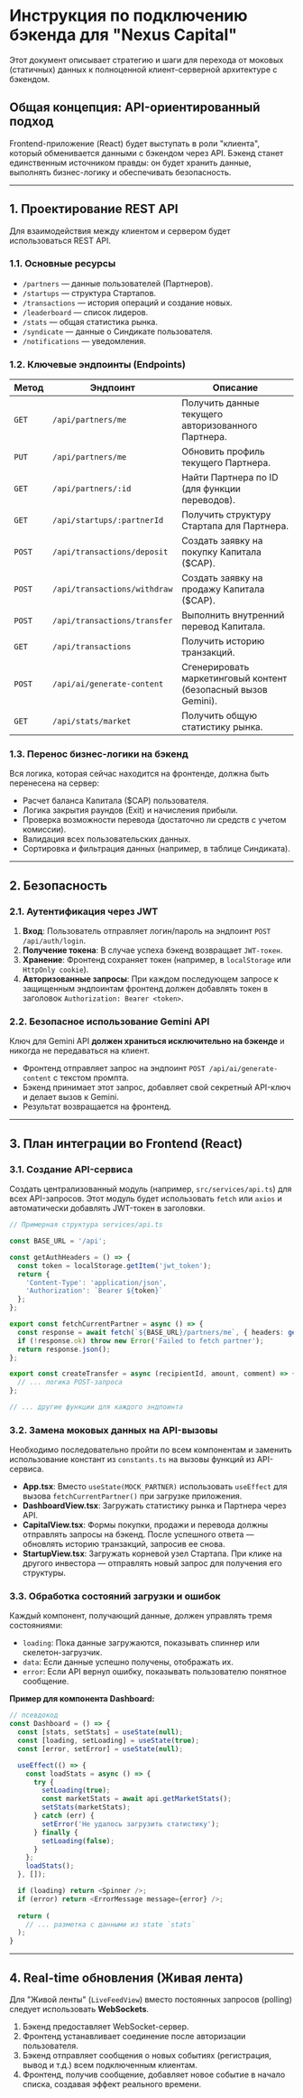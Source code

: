 # Инструкция по подключению бэкенда для "Nexus Capital"

Этот документ описывает стратегию и шаги для перехода от моковых (статичных) данных к полноценной клиент-серверной архитектуре с бэкендом.

## Общая концепция: API-ориентированный подход

Frontend-приложение (React) будет выступать в роли "клиента", который обменивается данными с бэкендом через API. Бэкенд станет единственным источником правды: он будет хранить данные, выполнять бизнес-логику и обеспечивать безопасность.

---

## 1. Проектирование REST API

Для взаимодействия между клиентом и сервером будет использоваться REST API.

### 1.1. Основные ресурсы

- `/partners` — данные пользователей (Партнеров).
- `/startups` — структура Стартапов.
- `/transactions` — история операций и создание новых.
- `/leaderboard` — список лидеров.
- `/stats` — общая статистика рынка.
- `/syndicate` — данные о Синдикате пользователя.
- `/notifications` — уведомления.

### 1.2. Ключевые эндпоинты (Endpoints)

| Метод | Эндпоинт                        | Описание                                               |
|-------|---------------------------------|--------------------------------------------------------|
| `GET`   | `/api/partners/me`              | Получить данные текущего авторизованного Партнера.     |
| `PUT`   | `/api/partners/me`              | Обновить профиль текущего Партнера.                    |
| `GET`   | `/api/partners/:id`             | Найти Партнера по ID (для функции переводов).          |
| `GET`   | `/api/startups/:partnerId`      | Получить структуру Стартапа для Партнера.              |
| `POST`  | `/api/transactions/deposit`     | Создать заявку на покупку Капитала ($CAP).             |
| `POST`  | `/api/transactions/withdraw`    | Создать заявку на продажу Капитала ($CAP).             |
| `POST`  | `/api/transactions/transfer`    | Выполнить внутренний перевод Капитала.                 |
| `GET`   | `/api/transactions`             | Получить историю транзакций.                           |
| `POST`  | `/api/ai/generate-content`      | Сгенерировать маркетинговый контент (безопасный вызов Gemini). |
| `GET`   | `/api/stats/market`             | Получить общую статистику рынка.                       |

### 1.3. Перенос бизнес-логики на бэкенд

Вся логика, которая сейчас находится на фронтенде, должна быть перенесена на сервер:
- Расчет баланса Капитала ($CAP) пользователя.
- Логика закрытия раундов (Exit) и начисления прибыли.
- Проверка возможности перевода (достаточно ли средств с учетом комиссии).
- Валидация всех пользовательских данных.
- Сортировка и фильтрация данных (например, в таблице Синдиката).

---

## 2. Безопасность

### 2.1. Аутентификация через JWT

1.  **Вход**: Пользователь отправляет логин/пароль на эндпоинт `POST /api/auth/login`.
2.  **Получение токена**: В случае успеха бэкенд возвращает `JWT-токен`.
3.  **Хранение**: Фронтенд сохраняет токен (например, в `localStorage` или `HttpOnly cookie`).
4.  **Авторизованные запросы**: При каждом последующем запросе к защищенным эндпоинтам фронтенд должен добавлять токен в заголовок `Authorization: Bearer <token>`.

### 2.2. Безопасное использование Gemini API

Ключ для Gemini API **должен храниться исключительно на бэкенде** и никогда не передаваться на клиент.
- Фронтенд отправляет запрос на эндпоинт `POST /api/ai/generate-content` с текстом промпта.
- Бэкенд принимает этот запрос, добавляет свой секретный API-ключ и делает вызов к Gemini.
- Результат возвращается на фронтенд.

---

## 3. План интеграции во Frontend (React)

### 3.1. Создание API-сервиса

Создать централизованный модуль (например, `src/services/api.ts`) для всех API-запросов. Этот модуль будет использовать `fetch` или `axios` и автоматически добавлять JWT-токен в заголовки.

```typescript
// Примерная структура services/api.ts

const BASE_URL = '/api';

const getAuthHeaders = () => {
  const token = localStorage.getItem('jwt_token');
  return {
    'Content-Type': 'application/json',
    'Authorization': `Bearer ${token}`
  };
};

export const fetchCurrentPartner = async () => {
  const response = await fetch(`${BASE_URL}/partners/me`, { headers: getAuthHeaders() });
  if (!response.ok) throw new Error('Failed to fetch partner');
  return response.json();
};

export const createTransfer = async (recipientId, amount, comment) => {
  // ... логика POST-запроса
};

// ... другие функции для каждого эндпоинта
```

### 3.2. Замена моковых данных на API-вызовы

Необходимо последовательно пройти по всем компонентам и заменить использование констант из `constants.ts` на вызовы функций из API-сервиса.

- **App.tsx**: Вместо `useState(MOCK_PARTNER)` использовать `useEffect` для вызова `fetchCurrentPartner()` при загрузке приложения.
- **DashboardView.tsx**: Загружать статистику рынка и Партнера через API.
- **CapitalView.tsx**: Формы покупки, продажи и перевода должны отправлять запросы на бэкенд. После успешного ответа — обновлять историю транзакций, запросив ее снова.
- **StartupView.tsx**: Загружать корневой узел Стартапа. При клике на другого инвестора — отправлять новый запрос для получения его структуры.

### 3.3. Обработка состояний загрузки и ошибок

Каждый компонент, получающий данные, должен управлять тремя состояниями:
- `loading`: Пока данные загружаются, показывать спиннер или скелетон-загрузчик.
- `data`: Если данные успешно получены, отображать их.
- `error`: Если API вернул ошибку, показывать пользователю понятное сообщение.

**Пример для компонента Dashboard:**
```typescript
// псевдокод
const Dashboard = () => {
  const [stats, setStats] = useState(null);
  const [loading, setLoading] = useState(true);
  const [error, setError] = useState(null);

  useEffect(() => {
    const loadStats = async () => {
      try {
        setLoading(true);
        const marketStats = await api.getMarketStats();
        setStats(marketStats);
      } catch (err) {
        setError('Не удалось загрузить статистику');
      } finally {
        setLoading(false);
      }
    };
    loadStats();
  }, []);

  if (loading) return <Spinner />;
  if (error) return <ErrorMessage message={error} />;
  
  return (
    // ... разметка с данными из state `stats`
  );
}
```

---

## 4. Real-time обновления (Живая лента)

Для "Живой ленты" (`LiveFeedView`) вместо постоянных запросов (polling) следует использовать **WebSockets**.
1.  Бэкенд предоставляет WebSocket-сервер.
2.  Фронтенд устанавливает соединение после авторизации пользователя.
3.  Бэкенд отправляет сообщения о новых событиях (регистрация, вывод и т.д.) всем подключенным клиентам.
4.  Фронтенд, получив сообщение, добавляет новое событие в начало списка, создавая эффект реального времени.